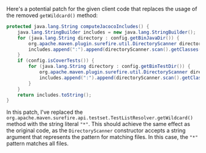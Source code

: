 Here's a potential patch for the given client code that replaces the usage of the removed `getWildcard()` method:

```java
protected java.lang.String computeJacocoIncludes() {
    java.lang.StringBuilder includes = new java.lang.StringBuilder();
    for (java.lang.String directory : config.getBinJavaDir()) {
        org.apache.maven.plugin.surefire.util.DirectoryScanner directoryScanner = new org.apache.maven.plugin.surefire.util.DirectoryScanner(new java.io.File(directory), "*");
        includes.append(":").append(directoryScanner.scan().getClasses().stream().reduce(( x, y) -> (x + ":") + y).orElse(""));
    }
    if (config.isCoverTests()) {
        for (java.lang.String directory : config.getBinTestDir()) {
            org.apache.maven.plugin.surefire.util.DirectoryScanner directoryScanner = new org.apache.maven.plugin.surefire.util.DirectoryScanner(new java.io.File(directory), "*");
            includes.append(":").append(directoryScanner.scan().getClasses().stream().reduce(( x, y) -> (x + ":") + y).orElse(""));
        }
    }
    return includes.toString();
}
```

In this patch, I've replaced the `org.apache.maven.surefire.api.testset.TestListResolver.getWildcard()` method with the string literal `"*"`. This should achieve the same effect as the original code, as the `DirectoryScanner` constructor accepts a string argument that represents the pattern for matching files. In this case, the `"*"` pattern matches all files.